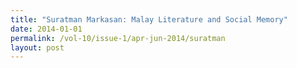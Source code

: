 ```yaml
---
title: "Suratman Markasan: Malay Literature and Social Memory"
date: 2014-01-01
permalink: /vol-10/issue-1/apr-jun-2014/suratman
layout: post
---
```

